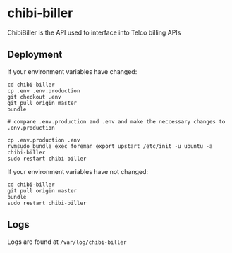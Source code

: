 # chibi-biller

ChibiBiller is the API used to interface into Telco billing APIs

## Deployment

If your environment variables have changed:

```shell
cd chibi-biller
cp .env .env.production
git checkout .env
git pull origin master
bundle

# compare .env.production and .env and make the neccessary changes to .env.production

cp .env.production .env
rvmsudo bundle exec foreman export upstart /etc/init -u ubuntu -a chibi-biller
sudo restart chibi-biller
```

If your environment variables have not changed:

```shell
cd chibi-biller
git pull origin master
bundle
sudo restart chibi-biller
```

## Logs

Logs are found at `/var/log/chibi-biller`
